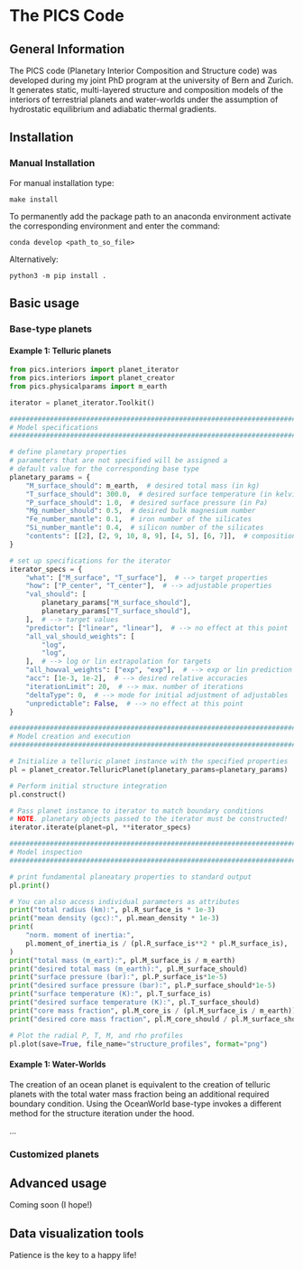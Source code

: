 # The PICS Code

## General Information

The PICS code (Planetary Interior Composition and Structure code) was developed during my joint PhD program at the university of Bern and Zurich. It generates static, multi-layered structure and composition models of the interiors of terrestrial planets and water-worlds under the assumption of hydrostatic equilibrium and adiabatic thermal gradients. 

## Installation

### Manual Installation

For manual installation type:

``` 
make install
```

To permanently add the package path to an anaconda environment activate the corresponding environment and enter the command:

```
conda develop <path_to_so_file>
```

Alternatively:

```
python3 -m pip install .
```

## Basic usage

### Base-type planets

#### Example 1: Telluric planets

```python
from pics.interiors import planet_iterator
from pics.interiors import planet_creator
from pics.physicalparams import m_earth

iterator = planet_iterator.Toolkit()

#######################################################################
# Model specifications
#######################################################################

# define planetary properties
# parameters that are not specified will be assigned a
# default value for the corresponding base type
planetary_params = {
    "M_surface_should": m_earth,  # desired total mass (in kg)
    "T_surface_should": 300.0,  # desired surface temperature (in kelvin)
    "P_surface_should": 1.0,  # desired surface pressure (in Pa)
    "Mg_number_should": 0.5,  # desired bulk magnesium number
    "Fe_number_mantle": 0.1,  # iron number of the silicates
    "Si_number_mantle": 0.4,  # silicon number of the silicates
    "contents": [[2], [2, 9, 10, 8, 9], [4, 5], [6, 7]],  # composition of each layer
}

# set up specifications for the iterator
iterator_specs = {
    "what": ["M_surface", "T_surface"],  # --> target properties
    "how": ["P_center", "T_center"],  # --> adjustable properties
    "val_should": [
        planetary_params["M_surface_should"],
        planetary_params["T_surface_should"],
    ],  # --> target values
    "predictor": ["linear", "linear"],  # --> no effect at this point
    "all_val_should_weights": [
        "log",
        "log",
    ],  # --> log or lin extrapolation for targets
    "all_howval_weights": ["exp", "exp"],  # --> exp or lin prediction for adjustables
    "acc": [1e-3, 1e-2],  # --> desired relative accuracies
    "iterationLimit": 20,  # --> max. number of iterations
    "deltaType": 0,  # --> mode for initial adjustment of adjustables
    "unpredictable": False,  # --> no effect at this point
}

#######################################################################
# Model creation and execution
#######################################################################

# Initialize a telluric planet instance with the specified properties
pl = planet_creator.TelluricPlanet(planetary_params=planetary_params)

# Perform initial structure integration
pl.construct()

# Pass planet instance to iterator to match boundary conditions
# NOTE. planetary objects passed to the iterator must be constructed!
iterator.iterate(planet=pl, **iterator_specs)

#######################################################################
# Model inspection
#######################################################################

# print fundamental planeatary properties to standard output
pl.print()

# You can also access individual parameters as attributes
print("total radius (km):", pl.R_surface_is * 1e-3)
print("mean density (gcc):", pl.mean_density * 1e-3)
print(
    "norm. moment of inertia:",
    pl.moment_of_inertia_is / (pl.R_surface_is**2 * pl.M_surface_is),
)
print("total mass (m_eart):", pl.M_surface_is / m_earth)
print("desired total mass (m_earth):", pl.M_surface_should)
print("surface pressure (bar):", pl.P_surface_is*1e-5)
print("desired surface pressure (bar):", pl.P_surface_should*1e-5)
print("surface temperature (K):", pl.T_surface_is)
print("desired surface temperature (K):", pl.T_surface_should)
print("core mass fraction", pl.M_core_is / (pl.M_surface_is / m_earth))
print("desired core mass fraction", pl.M_core_should / pl.M_surface_should)

# Plot the radial P, T, M, and rho profiles
pl.plot(save=True, file_name="structure_profiles", format="png")

```

#### Example 1: Water-Worlds

The creation of an ocean planet is equivalent to the creation of telluric planets with the total water mass fraction being an additional required boundary condition. Using the OceanWorld base-type invokes a different method for the structure iteration under the hood.

...

### Customized planets

## Advanced usage

Coming soon (I hope!)

## Data visualization tools

Patience is the key to a happy life!